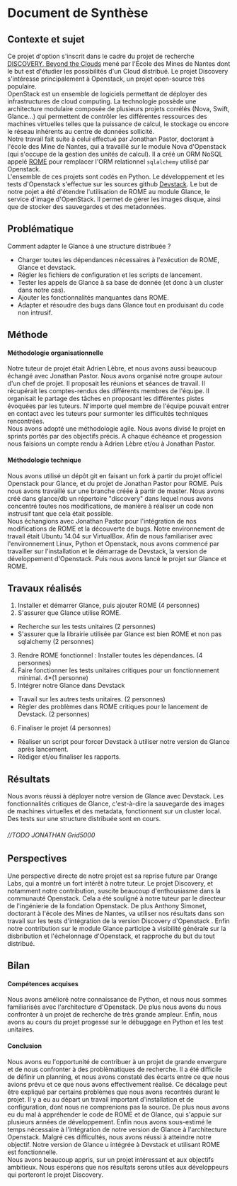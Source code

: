 # Document de Synthèse

## Contexte et sujet

Ce projet d'option s'inscrit dans le cadre du projet de recherche [DISCOVERY, Beyond the Clouds](http://beyondtheclouds.github.io/) mené par l'École des Mines de Nantes dont le but est d'étudier les possibilités d'un Cloud distribué. Le projet Discovery s'intéresse principalement à Openstack, un projet open-source très populaire.  
OpenStack est un ensemble de logiciels permettant de déployer des infrastructures de cloud computing. La technologie possède une architecture modulaire composée de plusieurs projets corrélés (Nova, Swift, Glance...) qui permettent de contrôler les différentes ressources des machines virtuelles telles que la puissance de calcul, le stockage ou encore le réseau inhérents au centre de données sollicité.  
Notre travail fait suite à celui effectué par Jonathan Pastor, doctorant à l'école des Mine de Nantes, qui a travaillé sur le module Nova d'Openstack (qui s'occupe de la gestion des unités de calcul). Il a créé un ORM NoSQL appelé [ROME](github.com/badock/rome) pour remplacer l'ORM relationnel `sqlalchemy` utilisé par Openstack.  
L'ensemble de ces projets sont codés en Python. Le développement et les tests d'Openstack s'effectue sur les sources github [Devstack](http://docs.openstack.org/developer/devstack/).
Le but de notre pojet a été d'étendre l'utilisation de ROME au module Glance, le service d'image d'OpenStack. Il permet de gérer les images disque, ainsi que de stocker des sauvegardes et des metadonnées.

## Problématique

Comment adapter le Glance à une structure distribuée ?
- Charger toutes les dépendances nécessaires à l'exécution de ROME, Glance et devstack.
- Régler les fichiers de configuration et les scripts de lancement.
- Tester les appels de Glance à sa base de donnée (et donc à un cluster dans notre cas).
- Ajouter les fonctionnalités manquantes dans ROME.
- Adapter et résoudre des bugs dans Glance tout en produisant du code non intrusif.

## Méthode

#### Méthodologie organisationnelle
Notre tuteur de projet  était Adrien Lèbre, et nous avons aussi beaucoup échangé avec Jonathan Pastor. Nous avons organisé notre groupe autour d'un chef de projet. Il proposait les réunions et séances de travail. Il récupérait les comptes-rendus des différents membres de l'équipe. Il organisait le partage des tâches en proposant les différentes pistes évoquées par les tuteurs.
N'importe quel membre de l'équipe pouvait entrer en contact avec les tuteurs pour surmonter les difficultés techniques rencontrées.  
Nous avons adopté une méthodologie agile. Nous avons divisé le projet en sprints portés par des objectifs précis. A chaque échéance et progession nous faisions un compte rendu à Adrien Lèbre et/ou à Jonathan Pastor.

#### Méthodologie technique
Nous avons utilisé un dépôt git en faisant un fork à partir du projet officiel Openstack pour Glance, et du projet de Jonathan Pastor pour ROME. Puis nous avons travaillé sur une branche créée à partir de master. Nous avons créé dans glance/db un répertoire "discovery" dans lequel nous avons concentré toutes nos modifications, de manière à réaliser un code non instrusif tant que cela était possible.  
Nous échangions avec Jonathan Pastor pour l'intégration de nos modifications de ROME et la découverte de bugs. Notre environnement de travail était Ubuntu 14.04 sur VirtualBox.
Afin de nous familiariser avec l'environnement Linux, Python et Openstack, nous avons commencé par travailler sur l'installation et le démarrage de Devstack, la version de développement d'Openstack. Puis nous avons lancé le projet sur Glance et ROME.

## Travaux réalisés

1. Installer et démarrer Glance, puis ajouter ROME (4 personnes)
2. S'assurer que Glance utilise ROME.
  - Recherche sur les tests unitaires (2 personnes)
  - S'assurer que la librairie utilisée par Glance est bien ROME et non pas sqlalchemy (2 personnes)
3. Rendre ROME fonctionnel : Installer toutes les dépendances. (4 personnes)
4. Faire fonctionner les tests unitaires critiques pour un fonctionnement minimal. 4*(1 personne)
5. Intégrer notre Glance dans Devstack
  - Travail sur les autres tests unitaires. (2 personnes)
  - Régler des problèmes dans ROME critiques pour le lancement de Devstack. (2 personnes)
6. Finaliser le projet (4 personnes)
  - Réaliser un script pour forcer Devstack à utiliser notre version de Glance après lancement.
  - Rédiger et/ou finaliser les rapports.

## Résultats

Nous avons réussi à déployer notre version de Glance avec Devstack. Les fonctionnalités critiques de Glance, c'est-à-dire la sauvegarde des images de machines virtuelles et des metadata, fonctionnent sur un cluster local. Des tests sur une structure distribuée sont en cours.   
###### //TODO JONATHAN Grid5000

## Perspectives

Une perspective directe de notre projet est sa reprise future par Orange Labs, qui a montré un fort intérêt à notre tuteur.
Le projet Discovery, et notamment notre contribution, suscite beaucoup d'enthousiasme dans la communauté Openstack. Cela a été souligné à notre tuteur par le directeur de l'ingénierie de la fondation Openstack.
De plus Anthony Simonet, doctorant à l'école des Mines de Nantes, va utiliser nos résultats dans son travail sur les tests d'intégration de la version Discovery d'Openstack .
Enfin notre contribution sur le module Glance participe à visibilité générale sur la disbribution et l'échelonnage d'Openstack, et rapproche du but du tout distribué.

## Bilan

#### Compétences acquises

Nous avons amélioré notre connaissance de Python, et nous nous sommes familiarisés avec l'architecture d'Openstack. De plus nous avons du nous confronter à un projet de recherche de très grande ampleur. Enfin, nous avons au cours du projet progessé sur le débuggage en Python et les test unitaires.

#### Conclusion

Nous avons eu l'opportunité de contribuer à un projet de grande envergure et de nous confronter à des problèmatiques de recherche. Il a été difficile de définir un planning, et
nous avons constaté des écarts entre ce que nous avions prévu et ce que nous avons effectivement réalisé.
Ce décalage peut être expliqué par certains problèmes que nous avons recontrés durant le projet.
Il y a eu au départ un travail important d'installation et de configuration, dont nous ne comprenions pas la source. De plus nous avons eu du mal à appréhender le code de ROME et de Glance, qui s'appuie sur plusieurs années de développement. Enfin nous avons sous-estimé le temps nécessaire à l'intégration de notre version de Glance à l'architecture Openstack.
Malgré ces difficultés, nous avons réussi à atteindre notre objectif. Notre version de Glance u intégrée à Devstack et utilisant ROME est fonctionnelle.  
Nous avons beaucoup appris, sur un projet intéressant et aux objectifs ambitieux. Nous espérons que nos résultats serons utiles aux développeurs qui porteront le projet Discovery.
